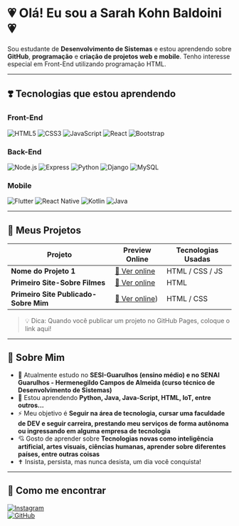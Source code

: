 # 💗 Olá! Eu sou a Sarah Kohn Baldoini 💗

Sou estudante de **Desenvolvimento de Sistemas** e estou aprendendo sobre **GitHub**, **programação** e **criação de projetos web e mobile**. Tenho interesse especial em Front-End utilizando programação HTML.

---

## ❣️ Tecnologias que estou aprendendo

### Front-End
![HTML5](https://img.shields.io/badge/-HTML5-E34F26?style=flat-square&logo=html5&logoColor=white)
![CSS3](https://img.shields.io/badge/-CSS3-1572B6?style=flat-square&logo=css3)
![JavaScript](https://img.shields.io/badge/-JavaScript-F7DF1E?style=flat-square&logo=javascript&logoColor=black)
![React](https://img.shields.io/badge/-React-61DAFB?style=flat-square&logo=react&logoColor=black)
![Bootstrap](https://img.shields.io/badge/-Bootstrap-7952B3?style=flat-square&logo=bootstrap&logoColor=white)

### Back-End
![Node.js](https://img.shields.io/badge/-Node.js-339933?style=flat-square&logo=node.js&logoColor=white)
![Express](https://img.shields.io/badge/-Express-000000?style=flat-square&logo=express&logoColor=white)
![Python](https://img.shields.io/badge/-Python-3776AB?style=flat-square&logo=python&logoColor=white)
![Django](https://img.shields.io/badge/-Django-092E20?style=flat-square&logo=django&logoColor=white)
![MySQL](https://img.shields.io/badge/-MySQL-4479A1?style=flat-square&logo=mysql&logoColor=white)

### Mobile
![Flutter](https://img.shields.io/badge/-Flutter-02569B?style=flat-square&logo=flutter&logoColor=white)
![React Native](https://img.shields.io/badge/-React_Native-61DAFB?style=flat-square&logo=react&logoColor=black)
![Kotlin](https://img.shields.io/badge/-Kotlin-0095D5?style=flat-square&logo=kotlin&logoColor=white)
![Java](https://img.shields.io/badge/-Java-007396?style=flat-square&logo=java&logoColor=white)

---

## 💯 Meus Projetos

| Projeto               | Preview Online                        | Tecnologias Usadas        |
|-----------------------|-------------------------------------|--------------------------|
| **Nome do Projeto 1** | [🔗 Ver online](https://seu-link.com) | HTML / CSS / JS          |
| **Primeiro Site-Sobre Filmes** | [🔗 Ver online](https://github.com/SarahKohnB/Filmes) | HTML |
| **Primeiro Site Publicado-Sobre Mim** | [🔗 Ver online](https://github.com/SarahKohnB/meuperfil-instagram)) | HTML / CSS |

> 💡 Dica: Quando você publicar um projeto no GitHub Pages, coloque o link aqui!

---

## 🤩 Sobre Mim

- 💫 Atualmente estudo no **SESI-Guarulhos (ensino médio) e no SENAI Guarulhos - Hermenegildo Campos de Almeida (curso técnico de Desenvolvimento de Sistemas)**
- 💌 Estou aprendendo **Python, Java, Java-Script, HTML, IoT, entre outros...**
- ⚡ Meu objetivo é **Seguir na área de tecnologia, cursar uma faculdade de DEV e seguir carreira, prestando meu serviços de forma autônoma ou ingressando em alguma empresa de tecnologia**
- 💘 Gosto de aprender sobre **Tecnologias novas como inteligência artificial, artes visuais, ciências humanas, aprender sobre diferentes países, entre outras coisas**
- ✝ Insista, persista, mas nunca desista, um dia você conquista!

---

## 🥀 Como me encontrar

[![Instagram](https://img.shields.io/badge/-Instagram-E4405F?style=flat-square&logo=instagram&logoColor=white)](https://www.instagram.com/sarahkohnb/?next=%2F)  
[![GitHub](https://img.shields.io/badge/-GitHub-181717?style=flat-square&logo=github&logoColor=white)](https://github.com/SarahKohnB)

